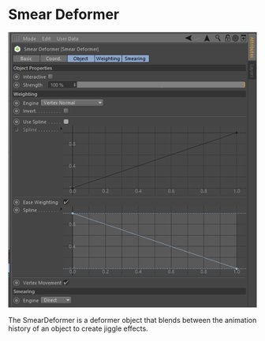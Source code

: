 # Smear Deformer

![](smear-deformer.png)

The SmearDeformer is a deformer object that blends between the animation
history of an object to create jiggle effects.
